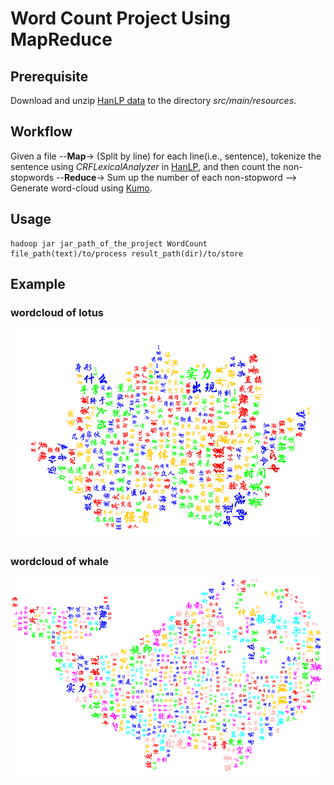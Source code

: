 # Word Count Project Using MapReduce
## Prerequisite
Download and unzip [HanLP data](https://file.hankcs.com/hanlp/data-for-1.7.5.zip) to the directory *src/main/resources*.

## Workflow
Given a file --**Map**-> (Split by line) for each line(i.e., sentence), tokenize the sentence using *CRFLexicalAnalyzer* in [HanLP](https://github.com/hankcs/HanLP), and then count the non-stopwords --**Reduce**-> Sum up the number of each non-stopword --> Generate word-cloud using [Kumo](https://github.com/kennycason/kumo).

## Usage
```shell
hadoop jar jar_path_of_the_project WordCount file_path(text)/to/process result_path(dir)/to/store
```

## Example
### wordcloud of lotus
![lotus_wordcloud](https://github.com/ssjjcao/EasyWordCount/blob/master/src/main/resources/word_freq_500_lotus.png)

### wordcloud of whale
![whale_wordcloud](https://github.com/ssjjcao/EasyWordCount/blob/master/src/main/resources/word_freq_500.png)
